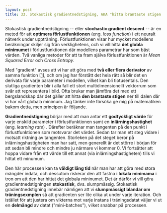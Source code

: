 ```yaml
---
layout: post
title: 33. Stokastisk gradientnedstigning, AKA "hitta brantaste stigen ner till dalen" 
---
```


Stokastisk gradientnedstigning -- eller **stochastic gradient descent** -- är en metod för att **optimera förlustfunktionen** (eng. *loss function*) i ett neuralt nätverk under uppträning. Förlustfunktionen visar hur mycket modellens beräkningar skiljer sig från verklighetens, och vi vill hitta **det globla minimumet** i förlustfunktionen där modellens parametrar har som bäst värden. Två vanliga metoder för att ta fram själva förlustfunktionen är *Mean Squared Error* och *Cross Entropy*.  

Med "gradient" avses att vi har att göra med **två eller flera derivator** av samma funktion [[1](https://www.youtube.com/watch?v=sDv4f4s2SB8)], och om jag har förstått det hela rätt så blir det en derivata för varje parameter i modellen, vilket kan bli tiotusentals. Den slutliga gradienten blir i alla fall ett stort multidimensionellt vektorrum som svår att representera i bild. Ofta brukar man jämföra det med ett bergslandskap där det gäller att hitta **den brantaste stigen** ner till dalen där vi har vårt globala minimum. Jag tänker inte försöka ge mig på matematiken bakom detta, men principen är följande.  

**Gradientnedstigning** börjar med att man antar ett **godtyckligt värde** för varje enskild parameter i förlustfunktionen samt en **inlärningshastighet** (eng. *learning rate*) . Därefter beräknar man tangenten på den punkt i förlustfunktionen som motsvarar det värdet. Sedan tar man ett steg vidare i motsatt riktning av tangenten. Storleken på det steget beror på inlärningshastigheten man har satt, men generellt är det större i början för att sedan bli mindre och mindre ju närmare vi kommer 0. Vi fortsätter att hoppa vidare från ett värde till ett annat (via inlärningshastigheten) tills vi hittat ett minumum.  

Den här processen kan ta **väldigt lång tid** när man har att göra med stora mängder indata, och dessutom riskerar den att fastna i **lokala minimama** i tron om att den har hittat det globala mininumet. Det är därför vi vill göra gradientnedstigningen **stokastisk**, dvs. slumpmässig. Stokastisk gradientnedstigning innebär nämligen att vi **slumpmässigt blandar om träningsexmplen** så att gradienten ser lite olika ut under varje iteration. Och istället för att justera om vikterna mot varje instans i träningsdatat väljer vi ut en **delmängd** av datat ("mini-batches"), vilket snabbar på processen.
